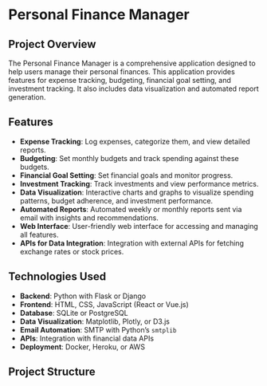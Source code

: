 # Personal Finance Manager

## Project Overview

The Personal Finance Manager is a comprehensive application designed to help users manage their personal finances. This application provides features for expense tracking, budgeting, financial goal setting, and investment tracking. It also includes data visualization and automated report generation.

## Features

- **Expense Tracking**: Log expenses, categorize them, and view detailed reports.
- **Budgeting**: Set monthly budgets and track spending against these budgets.
- **Financial Goal Setting**: Set financial goals and monitor progress.
- **Investment Tracking**: Track investments and view performance metrics.
- **Data Visualization**: Interactive charts and graphs to visualize spending patterns, budget adherence, and investment performance.
- **Automated Reports**: Automated weekly or monthly reports sent via email with insights and recommendations.
- **Web Interface**: User-friendly web interface for accessing and managing all features.
- **APIs for Data Integration**: Integration with external APIs for fetching exchange rates or stock prices.

## Technologies Used

- **Backend**: Python with Flask or Django
- **Frontend**: HTML, CSS, JavaScript (React or Vue.js)
- **Database**: SQLite or PostgreSQL
- **Data Visualization**: Matplotlib, Plotly, or D3.js
- **Email Automation**: SMTP with Python’s `smtplib`
- **APIs**: Integration with financial data APIs
- **Deployment**: Docker, Heroku, or AWS

## Project Structure

